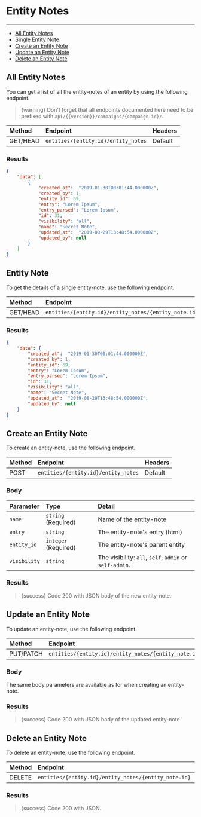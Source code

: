 # Entity Notes

---

- [All Entity Notes](#all-entity-notes)
- [Single Entity Note](#entity-note)
- [Create an Entity Note](#create-entity-note)
- [Update an Entity Note](#update-entity-note)
- [Delete an Entity Note](#delete-entity-note)

<a name="all-entity-notes"></a>
## All Entity Notes

You can get a list of all the entity-notes of an entity by using the following endpoint.

> {warning} Don't forget that all endpoints documented here need to be prefixed with `api/{{version}}/campaigns/{campaign.id}/`.


| Method | Endpoint| Headers |
| :- |   :-   |  :-  |
| GET/HEAD | `entities/{entity.id}/entity_notes` | Default |

### Results
```json
{
    "data": [
        {
            "created_at":  "2019-01-30T00:01:44.000000Z",
            "created_by": 1,
            "entity_id": 69,
            "entry": "Lorem Ipsum",
            "entry_parsed": "Lorem Ipsum",
            "id": 31,
            "visibility": "all",
            "name": "Secret Note",
            "updated_at":  "2019-08-29T13:48:54.000000Z",
            "updated_by": null
        }
    ]
}
```


<a name="entity-note"></a>
## Entity Note

To get the details of a single entity-note, use the following endpoint.

| Method | Endpoint| Headers |
| :- |   :-   |  :-  |
| GET/HEAD | `entities/{entity.id}/entity_notes/{entity_note.id}` | Default |

### Results
```json
{
    "data": {
        "created_at":  "2019-01-30T00:01:44.000000Z",
        "created_by": 1,
        "entity_id": 69,
        "entry": "Lorem Ipsum",
        "entry_parsed": "Lorem Ipsum",
        "id": 31,
        "visibility": "all",
        "name": "Secret Note",
        "updated_at":  "2019-08-29T13:48:54.000000Z",
        "updated_by": null
    }
}
```


<a name="create-entity-note"></a>
## Create an Entity Note

To create an entity-note, use the following endpoint.

| Method | Endpoint| Headers |
| :- |   :-   |  :-  |
| POST | `entities/{entity.id}/entity_notes` | Default |

### Body

| Parameter | Type | Detail |
| :- |   :-   |  :-  |
| `name` | `string` (Required) | Name of the entity-note |
| `entry` | `string` | The entity-note's entry (html) |
| `entity_id` | `integer` (Required) | The entity-note's parent entity |
| `visibility` | `string` | The visibility: `all`, `self`, `admin` or `self-admin`. |

### Results

> {success} Code 200 with JSON body of the new entity-note.


<a name="update-entity-note"></a>
## Update an Entity Note

To update an entity-note, use the following endpoint.

| Method | Endpoint| Headers |
| :- |   :-   |  :-  |
| PUT/PATCH | `entities/{entity.id}/entity_notes/{entity_note.id}` | Default |

### Body

The same body parameters are available as for when creating an entity-note.

### Results

> {success} Code 200 with JSON body of the updated entity-note.


<a name="delete-entity-note"></a>
## Delete an Entity Note

To delete an entity-note, use the following endpoint.

| Method | Endpoint| Headers |
| :- |   :-   |  :-  |
| DELETE | `entities/{entity.id}/entity_notes/{entity_note.id}` | Default |

### Results

> {success} Code 200 with JSON.
